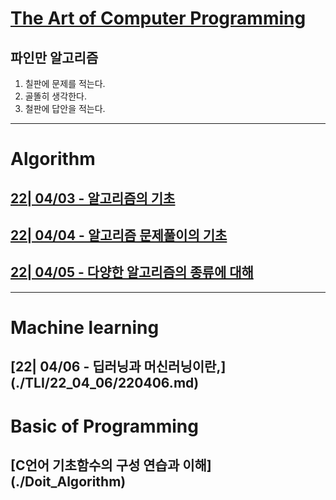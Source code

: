 
# [The Art of Computer Programming](../../README.md)

## 파인만 알고리즘

1. 칠판에 문제를 적는다.
2. 골똘히 생각한다.
3. 철판에 답안을 적는다.

---

# Algorithm

## [22| 04/03 - 알고리즘의 기초](./TLI/22_04_03/220403.md)

## [22| 04/04 - 알고리즘 문제풀이의 기초](./TLI/22_04_04/220404.md)

## [22| 04/05 - 다양한 알고리즘의 종류에 대해](./TLI/22_04_05/220405.md)

---

# Machine learning

## [22| 04/06 - 딥러닝과 머신러닝이란,] (./TLI/22_04_06/220406.md)

# Basic of Programming 

## [C언어 기초함수의 구성 연습과 이해] (./Doit_Algorithm)
